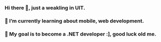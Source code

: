 ### Hi there 👋, just a weakling in UIT.

### 🔎 I’m currently learning about mobile, web development.
### 🎯 My goal is to become a .NET developer :], good luck old me.

<!--
**Tkhangds/Tkhangds** is a ✨ _special_ ✨ repository because its `README.md` (this file) appears on your GitHub profile.

Here are some ideas to get you started:

- 🔭 I’m currently working on ...
- 🌱 I’m currently learning ...
- 👯 I’m looking to collaborate on ...
- 🤔 I’m looking for help with ...
- 💬 Ask me about ...
- 📫 How to reach me: ...
- 😄 Pronouns: ...
- ⚡ Fun fact: ...
-->
